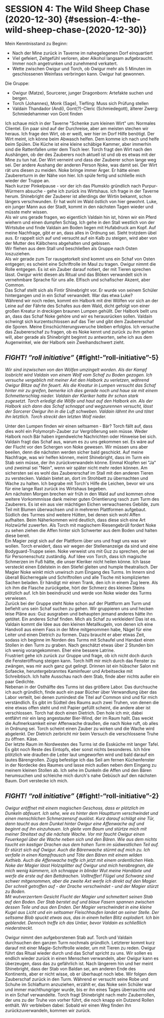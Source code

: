 <!-- Copyright 2020-2025 Dominik Jan Schott. All rights reserved. The license agreement is define in the LICENSE file in the root folder. -->
# **SESSION 4: The Wild Sheep Chase**	(**2020-12-30**) {#session-4:-the-wild-sheep-chase-(2020-12-30)}

Mein Kenntnisstand zu Beginn:

* Nach der Mine zurück in Taverne im nahegelegenen Dorf einquartiert  
* Viel gefeiert, Zeitgefühl verloren, aber Alkohol langsam aufgebraucht. Immer noch angetrunken und zunehmend verkatert.  
* Wette zwischen Owigur und Torch, ob Owigur mehr als 5 Minuten im geschlossenen Weinfass verbringen kann. Owigur hat gewonnen.

Die Gruppe:

* Owigur (Matze), Sourcerer, junger Dragonborn: Artefakte suchen und bergen.  
* Torch (Johannes), Monk (Sage), Tiefling: Muss sich Prüfung stellen  
* Valdain Thandador (Andi), Gont(?)-Cleric (Schmiedegott), älterer Zwerg: Schmiedehammer von Gont finden

Ich schaue mich in der Taverne "Schenke zum kleinen Wirt" um: Normales Clientel. Ein paar sind auf der Durchreise, aber am meisten stechen wir heraus. Ich frage den Wirt, ob er weiß, wer hier im Dorf Hilfe benötigt. Der Wirt meint, ich könne beim Abwasch helfen. Dem komme ich nach und helfe beim Spülen. Die Küche ist eine kleine schäbige Kammer, aber immerhin sind die Rattenfallen unter dem Tisch leer. Torch fragt den Wirt nach den Aushängen, ob der des Zauberers noch aktuell ist und ob es etwas mit der Mine zu tun hat. Der Wirt verneint und dass der Zauberer schon lange weg sei. Der andere Aushang der anderen Person Noke, was damit sei. Der Wirt rät uns diesen zu meiden. Noke bringe immer Ärger. Er hätte einen Zaubererturm in der Nähe von hier. Ich spüle fertig und schließe mich wieder der Truppe an.  
Nach kurzer Pinkelpause \- vor der ich das Plumsklo gründlich nach Purpur-Würmern absuche \- gehe ich zurück ins Wirtshaus. Ich frage in der Taverne herum. Shinebright der Zauberer ist allerdings der Wirtin bekannt, schon längers verschwunden. Er hat wohl im Wald östlich von hier gewohnt. Luke, ein junger Mann aus der Stadt, kommt in den nächsten Tagen wieder und müsste mehr wissen.  
Als wir uns gerade fragen, wo eigentlich Valdain hin ist, hören wir ein Pferd wiehern und einen dumpfen Schlag. Ich gehe in den Stall westlich von der Wirtstube und finde Valdain am Boden liegen mit Hufabdruck am Kopf. Auf meine Nachfrage, gibt er an, dass alles in Ordnung sei. Sieht trotzdem übel aus. Er rappelt sich auf und versucht auf ein Kalb zu steigen, wird aber von der Mutter des Kälbchens abgehalten und gebissen.  
Wir fliehen aus dem Stall und beschließen als Gruppe nach Osten loszuziehen.  
Als wir gerade zum Tor rausgetorkelt sind kommt uns ein Schaf von Osten entgegen; es scheint eine Schriftrolle im Maul zu tragen. Owigur nimmt die Rolle entgegen. Es ist ein Zauber darauf notiert, der mit Tieren sprechen lässt. Owigur wirkt diesen als Ritual und das Blöken verwandelt sich in vernehmbare Sprache für uns alle. Elfisch und schafischer Akzent, aber Common.  
Das Schaf stellt sich als Fintir Shinebright vor. Er wurde von seinem Schüler hintergangen und in ein Schaf verwandelt. War das etwa Luke?  
Während wir noch reden, kommt ein Halbork mit drei Wölfen vor sich an der Leine auf der Fährte des Schafes aus dem Wald, dicht gefolgt von einer großen Kreatur in dreckigen braunen Lumpen gehüllt. Der Halbork bellt uns an, dass das Schaf Noke gehöre und wir es herausrücken sollen. Valdain schwingt sich kurzentschlossen auf das Tier und gibt dem Zaubererschaf die Sporen. Meine Einschüchterungsveruche bleiben erfolglos. Ich versuche das Zaubererschaf zu fragen, ob es Noke kennt und zurück zu ihm gehen will, aber gerade als Shinebright beginnt zu antworten, sehe ich aus dem Augenwinkel, wie der Halbork sein Zweihandschwert zieht.

## ***FIGHT\! ”roll initiative”*** {#fight!-”roll-initiative”-5}

*Wir sind inzwischen von den Wölfen umzingelt worden. Als der Kampf losbricht wird Valdain von einem Wolf vom Schaf zu Boden gezogen. Ich versuche vergeblich mit meiner Axt den Halbork zu verletzen, während Owigur Blitze auf ihn feuert. Als die Kreatur in Lumpen versucht das Schaf hinter mir zu greifen, bemerke ich dies gerade noch und haue sie mit einem Schmetterschlag nieder. Valdain der Kleriker hatte ihr schon stark zugesetzt. Torch erledigt die Wölfe und haut auf den Halbork ein. Als der Halbork sich dann das Schaf schnappt und wegzurennen versucht, lässt der Sorcerer Owigur ihn in die Luft schweben. Valdain lähmt ihn und tötet ihn letztlich. Torch streckt den letzten Wolf nieder.*

Unter den Lumpen finden wir einen seltsamen \- Bär? Torch fällt auf, dass dies wohl ein Polymorph-Zauber zur Vergrößerung sein müsse. Weder Halbork noch Bär haben irgendwelche Nachrichten oder Hinweise bei sich. Valdain fragt das Schaf aus, warum es zu uns gekommen sei. Es wäre auf der Flucht vor den Schergen von Noke gewesen. Wir müssen uns aber beeilen, denn die nächsten werden sicher bald geschickt. Auf meine Nachfrage, was wir helfen können, meint Shinebright, dass im Turm ein Stab sein müsse, der ihn zurückverwandeln könne. Einmal Klopfen sei "Ja" und zweimal sei "Nein", wenn wir später nicht mehr reden können. Am sichersten sei es wohl das Zaubererschaf im Stall mit den anderen Tieren zu verstecken. Valdain bietet an, dort im Strohbett zu übernachten und Wache zu halten. Ich begrabe mit Torch's Hilfe die Leichen, bevor wir uns für eine lange Rast zurück ins Wirtshaus begeben.  
Am nächsten Morgen brechen wir früh in den Wald auf und kommen ohne weitere Vorkommnisse dank meiner guten Orientierung rasch zum Turm des Zauberers. Es ist ein aus vier mächtigen Eichen verwachsenes Gebilde, zum Teil mit Blumen überwachsen und in mehreren Plattformen aufgebaut. Südlich des Turmes sind weitere Hütten, bei denen sich wohl Affen aufhalten. Beim Näherkommen wird deutlich, dass diese sich eine Art Holzwürfel zuwerfen. Als Torch mit magischem Riesengebrüll fordert Noke zu sehen ziehen die Affen hinter sich Schwerter aus dem Boden und halten diese bereit.  
Ein Magier zeigt sich auf der Plattform über uns und fragt uns was wir wollen. Torch erwidert, dass wir wegen der Stellenanzeige da sind und eine Bodyguard-Truppe seien. Noke verweist uns mit Guz zu sprechen, der sei für Personenschutz zuständig. Auf Idee von Torch, dass ich magische Schmerzen im Fuß hätte, die unser Kleriker nicht heilen könne. Ich lasse versteckt einen Edelstein in den Stiefel gleiten und humple theatralisch. Der Magier Noke winkt mich unwirsch zum Eingang des Turms. Im Innern sind überall Bücherregale und Schriftrollen und alle Tische mit komplizierten Sachen beladen. Er händigt mir einen Trank, den ich in einem Zug leere. Als ich ihm die Flasche zurückgebe, hört der Schmerz des kleinen Steins plötzlich auf. Ich bin beeindruckt und werde von Noke wieder des Turms verwiesen.  
Zurück bei der Gruppe steht Noke schon auf der Plattform am Turm und befiehlt uns sein Schaf suchen zu gehen. Wir gruppieren uns und hecken leise Pläne aus: Guz ausgraben und behaupten jemand anderes hätte ihn getötet. Ein anderes Schaf finden. Mich als Schaf zu verkleiden\! Das ist es.  
Valdain kommt die Idee aus den kleinen Metallkugeln, von denen ich eine Handvoll aus einem Fass in der Mine mitgenommen habe, Nägel für eine Leiter und einen Dietrich zu formen. Dazu braucht er aber etwas Zeit, sodass ich beginne im Norden des Turms mit Schaufel und Handaxt einen Stollen in den Turm zu graben. Nach geschätzt etwas über 2 Stunden bin ich wenig vorangekommen. Eher eine bessere Latrine.  
Frustriert gehe ich zurück zur Gruppe und frage, ob ich nicht doch durch die Fensteröffnung steigen kann. Torch hilft mir mich durch das Fenster zu zwängen, was mir auch ganz gut gelingt. Drinnen ist ein hübscher Salon mit Sofaecke, heruntergebranntes Kaminfeuer und Arbeitsecke mit Schreibtisch. Ich halte Ausschau nach dem Stab, finde aber nichts außer ein paar Gedichte.  
Nebenan in der Osthälfte des Turms ist das größere Labor. Das durchsuche ich auch gründlich, finde auch ein paar Bücher über Verwandlung über das Labor verteilt, bei denen zumindest die Titel auf Common sind und für mich verständlich. Es gibt im Südteil des Raums auch zwei Truhen, von denen die eine etwas offen steht und mit Papier gefüllt scheint, die andere aber ist verschlossen. Torch hat doch einen Dietrich. Den hole ich mir, dabei entfährt mir ein lang angestauter Bier-Wind, der im Raum hallt. Das weckt die Aufmerksamkeit einer Affenwache draußen, die nach Noke ruft, ob alles in Ordnung sei. Torch scheint einen Zauber zu wirken und die Wache wird abgelenkt. Der Dietrich zerbricht mir beim Versuch die verschlossene Truhe zu öffnen. Käse.  
Der letzte Raum im Nordwesten des Turms ist die Essküche mit langer Tafel. Es gibt noch Reste des Eintopfs, eber sonst nichts besonderes. Ich höre plötzlich wie draußen die Leiter laut umgeworfen wird und bald darauf ein lautes Bärengrollen. Zügig befestige ich das Seil am fernen Küchenfenster in der Nordecke des Raumes und lasse mich außen neben dem Eingang zu meinem kleinen Stollen ab. Ich sehe im Dunkeln die Affen und den Bären herumsuchen und schleiche mich durch's nahe Gebüsch auf den nächsten Baum. Dort verstecke ich mich.

## ***FIGHT\! “roll initiative”*** {#fight!-“roll-initiative”-2}

*Owigur eröffnet mit einem magischen Geschoss, dass er plötzlich im Dunkeln abfeuert. Ich sehe, wie es hinter dem Hauptturm verschwindet und einen menschlichen Schmerzensruf auslöst. Kurz darauf schlägt eine Tür, dann taucht aus dem Dunkel hinter Owigur eine Affenwache auf und beginnt auf ihn einzuhauen. Ich gleite vom Baum und stürtze mich mit meiner Streitaxt auf die nächste Wache. Vor mir faucht Owigur einen Feuerkegel über die Wache neben sich und den Bären. Wie aus dem nichts taucht ein kastiger Drachen aus dem hohen Turm im südwestlichen Teil auf. Er stürzt sich auf Owigur. Auch die Bärenwache stürmt auf mich zu. Ich verfalle in einen Kampfrausch und Töte den Bären mit einem wilden Axthieb. Auch die Affenwache treffe ich jetzt mit einem ordentlichen Hieb. Noke der Magier lässt Holzsplitter auf Owigur und mich herabregnen, die mich wenig kümmern, ich schnappe in blinder Wut meine Handäxte und werfe die erste auf den Bettdrachen. Volltreffer\! Flügel und Schwanz sind schwer mitgenommen, aber die zweite Axt werfe ich direkt auf den Magier. Der schreit getroffen auf \-  der Drache verschwindet \- und der Magier stürzt zu Boden.*  
*Mit wutverzerrtem Gesicht Flucht der Magier und schmettert seinen Stab auf den Boden. Der Stab berstet auf und blaue Fasern spannen zwischen dessen Teile und aus den Enden. Der Magier verschwindet in eine kleine Kugel aus Licht und ein seltsamer Fleischhaufen landet an seiner Stelle. Der seltsame Blob spuckt etwas aus, das in einem hellen Blitz explodiert. Ich bin geblendet. Dennoch treffe ich das Untier, bevor Valdain es schließlich niederstreckt.*

Owigur nimmt den aufgeborstenen Stab auf. Torch und Valdain durchsuchen den ganzen Turm nochmals gründlich. Letzterer kommt kurz darauf mit einer Magie-Schriftrolle wieder, um mit Tieren zu reden. Owigur führt das Ritual wieder durch und das Schaf spricht zu uns. Wir sollen es endlich wieder zurück in einen Menschen verwandeln, aber Owigur kann es überzeugen, dass das zu gefährlich ist. Nach längerem hin und her meint Shinebright, dass der Stab von Baldan sei, am anderen Ende des Kontinents, aber er nicht wisse, ob er überhaupt noch lebe. Wir folgen dem Zauberschaf zurück in den Turm. Während er versucht seine Robe und Schuhe im Schlafturm anzuziehen, erzählt er, das Noke sein Schüler war und immer machthungriger wurde, bis er ihn eines Tages überraschte und in ein Schaf verwandelte. Torch fragt Shinebright nach mehr Zauberrollen, der uns zu der Truhe von vorher führt, die noch knapp ein Dutzend Rollen enthält. Wir verbleiben dabei: Sobald wir einen Weg finden ihn zurückzuverwandeln, kommen wir zurück.
